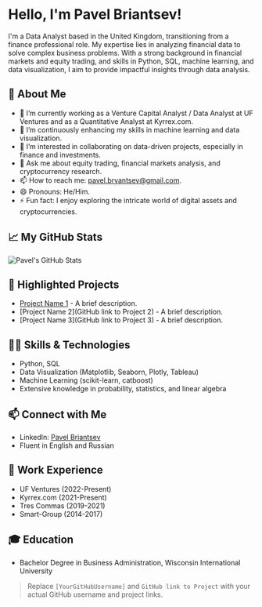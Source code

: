 # Hello, I'm Pavel Briantsev!

I'm a Data Analyst based in the United Kingdom, transitioning from a finance professional role. My expertise lies in analyzing financial data to solve complex business problems. With a strong background in financial markets and equity trading, and skills in Python, SQL, machine learning, and data visualization, I aim to provide impactful insights through data analysis.

## 🚀 About Me
- 🔭 I’m currently working as a Venture Capital Analyst / Data Analyst at UF Ventures and as a Quantitative Analyst at Kyrrex.com.
- 🌱 I’m continuously enhancing my skills in machine learning and data visualization.
- 👯 I’m interested in collaborating on data-driven projects, especially in finance and investments.
- 💬 Ask me about equity trading, financial markets analysis, and cryptocurrency research.
- 📫 How to reach me: [pavel.bryantsev@gmail.com](mailto:pavel.bryantsev@gmail.com).
- 😄 Pronouns: He/Him.
- ⚡ Fun fact: I enjoy exploring the intricate world of digital assets and cryptocurrencies.

## 📈 My GitHub Stats
![Pavel's GitHub Stats](https://github-readme-stats.vercel.app/api?username=[YourGitHubUsername]&show_icons=true&theme=radical)

## 🌟 Highlighted Projects
- [Project Name 1](https://github.com/PavBrian/Data_Science_projects/blob/main/kaggle_model.ipynb) - A brief description.
- [Project Name 2](GitHub link to Project 2) - A brief description.
- [Project Name 3](GitHub link to Project 3) - A brief description.

## 👨‍💻 Skills & Technologies
- Python, SQL
- Data Visualization (Matplotlib, Seaborn, Plotly, Tableau)
- Machine Learning (scikit-learn, catboost)
- Extensive knowledge in probability, statistics, and linear algebra

## 📫 Connect with Me
- LinkedIn: [Pavel Briantsev](https://www.linkedin.com/in/pavel-bryantsev/)
- Fluent in English and Russian

## 💼 Work Experience
- UF Ventures (2022-Present)
- Kyrrex.com (2021-Present)
- Tres Commas (2019-2021)
- Smart-Group (2014-2017)

## 🎓 Education
- Bachelor Degree in Business Administration, Wisconsin International University

> Replace `[YourGitHubUsername]` and `GitHub link to Project` with your actual GitHub username and project links.
